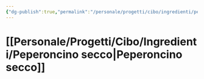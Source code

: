 ```yaml
---
{"dg-publish":true,"permalink":"/personale/progetti/cibo/ingredienti/peperoncino-secco/"}
---
```


# [[Personale/Progetti/Cibo/Ingredienti/Peperoncino secco\|Peperoncino secco]]

